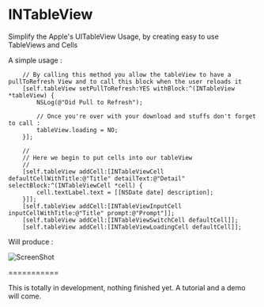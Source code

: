 INTableView
===========

Simplify the Apple's UITableView Usage, by creating easy to use TableViews and Cells

A simple usage :

```Obj-C
    // By calling this method you allow the tableView to have a pullToRefresh View and to call this block when the user reloads it
    [self.tableView setPullToRefresh:YES withBlock:^(INTableView *tableView) {
        NSLog(@"Did Pull to Refresh");
        
        // Once you're over with your download and stuffs don't forget to call :
        tableView.loading = NO;
    }];
    
    //
    // Here we begin to put cells into our tableView
    //
    [self.tableView addCell:[INTableViewCell defaultCellWithTitle:@"Title" detailText:@"Detail" selectBlock:^(INTableViewCell *cell) {
        cell.textLabel.text = [[NSDate date] description];
    }]];
    [self.tableView addCell:[INTableViewInputCell inputCellWithTitle:@"Title" prompt:@"Prompt"]];
    [self.tableView addCell:[INTableViewSwitchCell defaultCell]];
    [self.tableView addCell:[INTableViewLoadingCell defaultCell]];
```

Will produce :

![ScreenShot](https://github.com/bartaba666/INTableView/blob/master/Demo/Demo/ScreenShot.png?raw=true)

===========

This is totally in development, nothing finished yet.
A tutorial and a demo will come.
